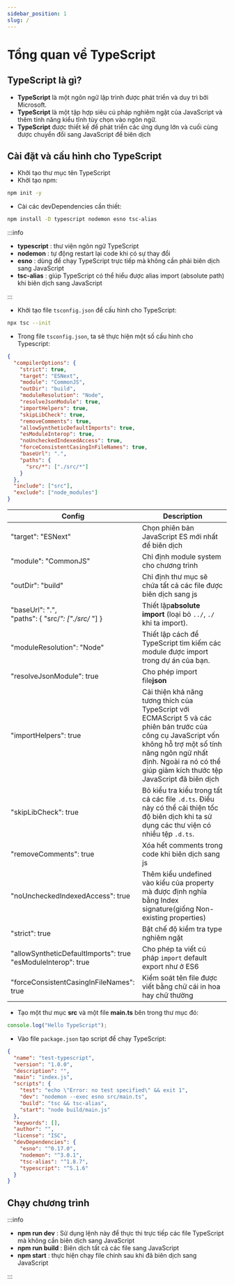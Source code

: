 ```yaml
---
sidebar_position: 1
slug: /
---
```


# Tổng quan về TypeScript

## TypeScript là gì?

- **TypeScript** là một ngôn ngữ lập trình được phát triển và duy trì bởi Microsoft.
- **TypeScript** là một tập hợp siêu cú pháp nghiêm ngặt của JavaScript và thêm tính năng kiểu tĩnh tùy chọn vào ngôn ngữ.
- **TypeScript** được thiết kế để phát triển các ứng dụng lớn và cuối cùng được chuyển đổi sang JavaScript để biên dịch

## Cài đặt và cấu hình cho TypeScript

- Khởi tạo thư mục tên TypeScript
- Khởi tạo npm:

```bash
npm init -y
```

- Cài các devDependencies cần thiết:

```bash
npm install -D typescript nodemon esno tsc-alias
```

:::info

- **typescript** : thư viện ngôn ngữ TypeScript
- **nodemon** : tự động restart lại code khi có sự thay đổi
- **esno** : dùng để chạy TypeScript trực tiếp mà không cần phải biên dịch sang JavaScript
- **tsc-alias** : giúp TypeScript có thể hiểu được alias import (absolute path) khi biên dịch sang JavaScript

:::

- Khởi tạo file `tsconfig.json` để cấu hình cho TypeScript:

```bash
npx tsc --init
```

- Trong file `tsconfig.json`, ta sẽ thực hiện một số cấu hình cho Typescript:

```json title="tsconfig.json"
{
  "compilerOptions": {
    "strict": true,
    "target": "ESNext",
    "module": "CommonJS",
    "outDir": "build",
    "moduleResolution": "Node",
    "resolveJsonModule": true,
    "importHelpers": true,
    "skipLibCheck": true,
    "removeComments": true,
    "allowSyntheticDefaultImports": true,
    "esModuleInterop": true,
    "noUncheckedIndexedAccess": true,
    "forceConsistentCasingInFileNames": true,
    "baseUrl": ".",
    "paths": {
      "src/*": ["./src/*"]
    }
  },
  "include": ["src"],
  "exclude": ["node_modules"]
}
```

| Config                                                            | Description                                                                                                                                                                                                                            |
| ----------------------------------------------------------------- | -------------------------------------------------------------------------------------------------------------------------------------------------------------------------------------------------------------------------------------- |
| "target": "ESNext"                                                | Chọn phiên bản JavaScript ES mới nhất để biên dịch                                                                                                                                                                                     |
| "module": "CommonJS"                                              | Chỉ định module system cho chương trình                                                                                                                                                                                                |
| "outDir": "build"                                                 | Chỉ định thư mục sẽ chứa tất cả các file được biên dịch sang js                                                                                                                                                                        |
| "baseUrl": ".",<br />"paths": { "src/_": ["./src/_ "] }           | Thiết lập**absolute import** (loại bỏ `../`, `./` khi ta import).                                                                                                                                                                      |
| "moduleResolution": "Node"                                        | Thiết lập cách để TypeScript tìm kiếm các module được import trong dự án của bạn.                                                                                                                                                      |
| "resolveJsonModule": true                                         | Cho phép import file**json**                                                                                                                                                                                                           |
| "importHelpers": true                                             | Cải thiện khả năng tương thích của TypeScript với ECMAScript 5 và các phiên bản trước của công cụ JavaScript vốn không hỗ trợ một số tính năng ngôn ngữ nhất định. Ngoài ra nó có thể giúp giảm kích thước tệp JavaScript đã biên dịch |
| "skipLibCheck": true                                              | Bỏ kiểu tra kiểu trong tất cả các file `.d.ts`. Điều này có thể cải thiện tốc độ biên dịch khi ta sử dụng các thư viện có nhiều tệp `.d.ts`.                                                                                           |
| "removeComments": true                                            | Xóa hết comments trong code khi biên dịch sang js                                                                                                                                                                                      |
| "noUncheckedIndexedAccess": true                                  | Thêm kiểu undefined vào kiểu của property mà được định nghĩa bằng Index signature(giống Non-existing properties)                                                                                                                       |
| "strict": true                                                    | Bật chế độ kiểm tra type nghiêm ngặt                                                                                                                                                                                                   |
| "allowSyntheticDefaultImports": true<br />"esModuleInterop": true | Cho phép ta viết cú pháp `import` default export như ở ES6                                                                                                                                                                             |
| "forceConsistentCasingInFileNames": true                          | Kiểm soát tên file được viết bằng chữ cái in hoa hay chữ thường                                                                                                                                                                        |

- Tạo một thư mục **src** và một file **main.ts** bên trong thư mục đó:

```ts title="src/main.ts"
console.log("Hello TypeScript");
```

- Vào file `package.json` tạo script để chạy TypeScript:

```json title="package.json"
{
  "name": "test-typescript",
  "version": "1.0.0",
  "description": "",
  "main": "index.js",
  "scripts": {
    "test": "echo \"Error: no test specified\" && exit 1",
    "dev": "nodemon --exec esno src/main.ts",
    "build": "tsc && tsc-alias",
    "start": "node build/main.js"
  },
  "keywords": [],
  "author": "",
  "license": "ISC",
  "devDependencies": {
    "esno": "^0.17.0",
    "nodemon": "^3.0.1",
    "tsc-alias": "^1.8.7",
    "typescript": "^5.1.6"
  }
}
```

## Chạy chương trình

:::info

- **npm run dev** : Sử dụng lệnh này để thực thi trực tiếp các file TypeScript mà không cần biên dịch sang JavaScript
- **npm run build** : Biên dịch tất cả các file sang JavaScript
- **npm start** : thực hiện chạy file chính sau khi đã biên dịch sang JavaScript

:::
